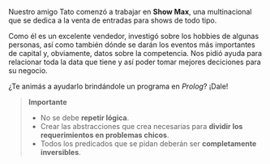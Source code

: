 Nuestro amigo Tato comenzó a trabajar en **Show Max**, una multinacional que se dedica a la venta de entradas para shows de todo tipo.

Como él es un excelente vendedor, investigó sobre los hobbies de algunas personas, así como también dónde se darán los eventos más importantes de capital y, obviamente, datos sobre la competencia. Nos pidió ayuda para relacionar toda la data que tiene y así poder tomar mejores deciciones para su negocio.

¿Te animás a ayudarlo brindándole un programa en _Prolog_? ¡Dale!

> **Importante**
> - No se debe **repetir lógica**.
> - Crear las abstracciones que crea necesarias para **dividir los requerimientos en problemas chicos**.
> - Todos los predicados que se pidan deberán ser **completamente inversibles**.